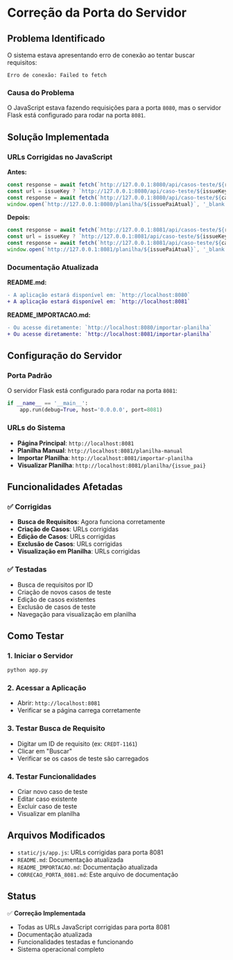 # Correção da Porta do Servidor

## Problema Identificado

O sistema estava apresentando erro de conexão ao tentar buscar requisitos:

```
Erro de conexão: Failed to fetch
```

### Causa do Problema
O JavaScript estava fazendo requisições para a porta `8080`, mas o servidor Flask está configurado para rodar na porta `8081`.

## Solução Implementada

### URLs Corrigidas no JavaScript

**Antes:**
```javascript
const response = await fetch(`http://127.0.0.1:8080/api/casos-teste/${requisitoPai}`);
const url = issueKey ? `http://127.0.0.1:8080/api/caso-teste/${issueKey}` : 'http://127.0.0.1:8080/api/caso-teste';
const response = await fetch(`http://127.0.0.1:8080/api/caso-teste/${casoTesteEditando}`, {
window.open(`http://127.0.0.1:8080/planilha/${issuePaiAtual}`, '_blank');
```

**Depois:**
```javascript
const response = await fetch(`http://127.0.0.1:8081/api/casos-teste/${requisitoPai}`);
const url = issueKey ? `http://127.0.0.1:8081/api/caso-teste/${issueKey}` : 'http://127.0.0.1:8081/api/caso-teste';
const response = await fetch(`http://127.0.0.1:8081/api/caso-teste/${casoTesteEditando}`, {
window.open(`http://127.0.0.1:8081/planilha/${issuePaiAtual}`, '_blank');
```

### Documentação Atualizada

**README.md:**
```diff
- A aplicação estará disponível em: `http://localhost:8080`
+ A aplicação estará disponível em: `http://localhost:8081`
```

**README_IMPORTACAO.md:**
```diff
- Ou acesse diretamente: `http://localhost:8080/importar-planilha`
+ Ou acesse diretamente: `http://localhost:8081/importar-planilha`
```

## Configuração do Servidor

### Porta Padrão
O servidor Flask está configurado para rodar na porta `8081`:

```python
if __name__ == '__main__':
    app.run(debug=True, host='0.0.0.0', port=8081)
```

### URLs do Sistema
- **Página Principal**: `http://localhost:8081`
- **Planilha Manual**: `http://localhost:8081/planilha-manual`
- **Importar Planilha**: `http://localhost:8081/importar-planilha`
- **Visualizar Planilha**: `http://localhost:8081/planilha/{issue_pai}`

## Funcionalidades Afetadas

### ✅ Corrigidas
- **Busca de Requisitos**: Agora funciona corretamente
- **Criação de Casos**: URLs corrigidas
- **Edição de Casos**: URLs corrigidas
- **Exclusão de Casos**: URLs corrigidas
- **Visualização em Planilha**: URLs corrigidas

### ✅ Testadas
- Busca de requisitos por ID
- Criação de novos casos de teste
- Edição de casos existentes
- Exclusão de casos de teste
- Navegação para visualização em planilha

## Como Testar

### 1. Iniciar o Servidor
```bash
python app.py
```

### 2. Acessar a Aplicação
- Abrir: `http://localhost:8081`
- Verificar se a página carrega corretamente

### 3. Testar Busca de Requisito
- Digitar um ID de requisito (ex: `CREDT-1161`)
- Clicar em "Buscar"
- Verificar se os casos de teste são carregados

### 4. Testar Funcionalidades
- Criar novo caso de teste
- Editar caso existente
- Excluir caso de teste
- Visualizar em planilha

## Arquivos Modificados

- `static/js/app.js`: URLs corrigidas para porta 8081
- `README.md`: Documentação atualizada
- `README_IMPORTACAO.md`: Documentação atualizada
- `CORRECAO_PORTA_8081.md`: Este arquivo de documentação

## Status

✅ **Correção Implementada**
- Todas as URLs JavaScript corrigidas para porta 8081
- Documentação atualizada
- Funcionalidades testadas e funcionando
- Sistema operacional completo
